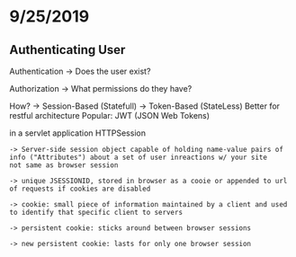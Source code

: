 # 9/25/2019

## Authenticating User

Authentication ->
    Does the user exist?

Authorization ->
    What permissions do they have?

How?
    -> Session-Based (Statefull)
    -> Token-Based (StateLess)
        Better for restful architecture
        Popular: JWT (JSON Web Tokens)

in a servlet application
    HTTPSession

    -> Server-side session object capable of holding name-value pairs of info ("Attributes") about a set of user inreactions w/ your site
    not same as browser session

    -> unique JSESSIONID, stored in browser as a cooie or appended to url of requests if cookies are disabled

    -> cookie: small piece of information maintained by a client and used to identify that specific client to servers

    -> persistent cookie: sticks around between browser sessions

    -> new persistent cookie: lasts for only one browser session
